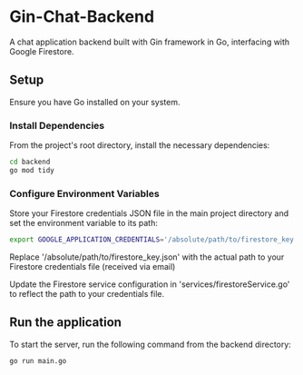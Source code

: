 # Gin-Chat-Backend
A chat application backend built with Gin framework in Go, interfacing with Google Firestore.

## Setup

Ensure you have Go installed on your system.

### Install Dependencies

From the project's root directory, install the necessary dependencies:

```bash
cd backend
go mod tidy
```

### Configure Environment Variables
Store your Firestore credentials JSON file in the main project directory and set the environment variable to its path:

```bash
export GOOGLE_APPLICATION_CREDENTIALS='/absolute/path/to/firestore_key.json'
```

Replace '/absolute/path/to/firestore_key.json' with the actual path to your Firestore credentials file (received via email)

Update the Firestore service configuration in 'services/firestoreService.go' to reflect the path to your credentials file.

## Run the application

To start the server, run the following command from the backend directory:

```bash
go run main.go
```